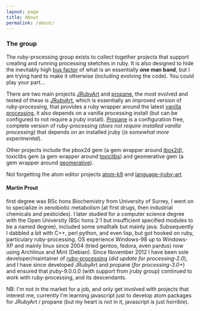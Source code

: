 ```yaml
---
layout: page
title: About
permalink: /about/
---
```

### The group ###
The ruby-processing group exists to collect together projects that support creating and running processing sketches in ruby. It is also designed to hide the inevitably high [bus factor][bus] of what is an essentially __one man band__, but I am trying hard to make it otherwise (including evolving the code). You could play your part...

There are two main projects [JRubyArt][jruby_art] and [propane][propane], the most evolved and tested of these is [JRubyArt][jruby_art], which is essentially an improved version of ruby-processing, that provides a ruby wrapper around the latest [vanilla processing][processing], it also depends on a vanilla processing install (but can be configured to not require a jruby install). [Propane][propane] is a configuration free, complete version of ruby-processing (_does not require installed vanilla processing_) that depends on an installed jruby (_is somewhat more experimental_).

Other projects include the pbox2d gem (a gem wrapper around [jbox2d][jbox2d]), toxiclibs gem (a gem wrapper around [toxiclibs][toxiclibs]) and geomerative gem (a gem wrapper around [geomerative][geomerative]).

Not forgetting the atom editor projects [atom-k9][atom-k9] and [language-jruby-art][language]

#### Martin Prout ####

 first degree was BSc hons Biochemistry from University of Surrey, I went on to specialize in xenobiotic metabolism (at first drugs, then industrial chemicals and pesticides).  I later studied for a computer science degree with the Open University (BSc hons 2:1 but insufficient specified modules to be a named degree), included some smalltalk but mainly java. Subsequently I dabbled a bit with C++, perl python, and even lisp, but got hooked on ruby, particulary ruby-processing. OS experience Windows-98 up to Windows-XP and mainly linux since 2004 (tried gentoo, fedora, even pardus) now using Archlinux and Mint (Debian). Since November 2012 I have been sole developer/maintainer of [ruby-processing][ruby-processing] (_did update for processing-2.0_), and I have since developed JRubyArt and propane (_for processing-3.0+_) and ensured that jruby-9.0.0.0 (with support from jruby group) continued to work with ruby-processing, and its descendants.

 NB: I'm not in the market for a job, and only get involved with projects that interest me, currently I'm learning javascript just to develop atom packages for JRubyArt / propane (but my heart is not in it, javascript is just horrible).

[jruby_art]: https://ruby-processing.github.io/index.html
[blog]:http://monkstone.github.io/
[toxiclibs]:http://ruby-processing.github.io/toxicgem/
[geomerative]:http://ruby-processing.github.io/geomerativegem/
[jbox2d]:https://github.com/ruby-processing/jbox2d
[propane]:https://ruby-processing.github.io/propane/
[processing]:https://processing.org/
[atom-k9]:https://atom.io/packages/atom-k9
[language]:https://atom.io/packages/language-jruby-art
[ruby-processing]:https://github.com/jashkenas/ruby-processing
[bus]:https://en.wikipedia.org/wiki/Bus_factor
